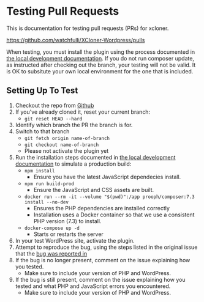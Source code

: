 # Testing Pull Requests

This is documentation for testing pull requests (PRs) for xcloner.

https://github.com/watchfulli/XCloner-Wordpress/pulls

When testing, you must install the plugin using the process documented in [the local development documentation](./local-dev.md). If you do not run composer update, as instructed after checking out the branch, your testing will not be valid. It is OK to subsitute your own local environment for the one that is included.

## Setting Up To Test

1. Checkout the repo from [Github](https://github.com/watchfulli/XCloner-Wordpress)
1. If you've already cloned it, reset your current branch:
    - `git reset HEAD --hard`
1. Identify which branch the PR the branch is for.
1. Switch to that branch
    - `git fetch origin name-of-branch`
    - `git checkout name-of-branch`
    - Please not activate the plugin yet
1. Run the installation steps documented in [the local development documentation](./local-dev.md) to simulate a production build:
    - `npm install`
       - Ensure you have the latest JavaScript dependecies install.
   - `npm run build-prod`
       - Ensure the JavaScript and CSS assets are built.
    - `docker run --rm -it --volume "$(pwd)":/app prooph/composer:7.3 install --no-dev`
       - Ensures the PHP dependencies are installed correctly
       - Installation uses a Docker container so that we use a consistent PHP version (7.3) to install.
    - `docker-compose up -d`
       - Starts or restarts the server
3. In your test WordPress site, activate the plugin.
4. Attempt to reproduce the bug, using the steps listed in the original issue that the [bug was reported in](./reporting-bugs.md)
5. If the bug is no longer present, comment on the issue explaining how you tested.
    - Make sure to include your version of PHP and WordPress.
6. If the bug is still present, comment on the issue explaining how you tested and what PHP and JavaScript errors you encountered.
    - Make sure to include your version of PHP and WordPress.
